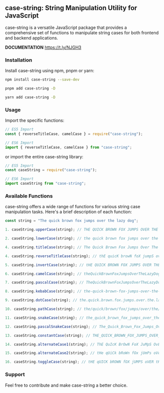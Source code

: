 ## case-string: String Manipulation Utility for JavaScript

case-string is a versatile JavaScript package that provides a comprehensive set of functions to manipulate string cases for both frontend and backend applications.

**DOCUMENTATION** https://t.ly/NJGH3

### Installation

Install case-string using npm, pnpm or yarn:

```bash
npm install case-string --save-dev
```

```bash
pnpm add case-string -D
```

```bash
yarn add case-string -D
```

### Usage

Import the specific functions:

```javascript
// ES5 Import
const { reverseTitleCase, camelCase } = require("case-string");

// ES6 Import
import { reverseTitleCase, camelCase } from "case-string";
```

or import the entire case-string library:

```javascript
// ES5 Import
const caseString = require("case-string");

// ES6 Import
import caseString from "case-string";
```

### Available Functions

case-string offers a wide range of functions for various string case manipulation tasks. Here's a brief description of each function:

```javascript
const string = "The quick brown fox jumps over the lazy dog";

1. caseString.upperCase(string); // THE QUICK BROWN FOX JUMPS OVER THE LAZY DOG

2. caseString.lowerCase(string); // the quick brown fox jumps over the lazy dog

4. caseString.titleCase(string); // The Quick Brown Fox Jumps Over The Lazy Dog

4. caseString.reverseTitleCase(string); // thE quicK browN foX jumpS oveR thE lazY dog

5. caseString.invertCase(string); // tHE QUICK BROWN FOX JUMPS OVER THE LAZY DOG

6. caseString.camelCase(string); // theQuickBrownFoxJumpsOverTheLazyDog

7. caseString.pascalCase(string); // TheQuickBrownFoxJumpsOverTheLazyDog

8. caseString.kebabCase(string); // the-quick-brown-fox-jumps-over-the-lazy-dog

9. caseString.dotCase(string); // the.quick.brown.fox.jumps.over.the.lazy.dog

10. caseString.pathCase(string); // the/quick/brown/fox/jumps/over/the/lazy/dog

11. caseString.snakeCase(string); // the_quick_brown_fox_jumps_over_the_lazy_dog

12. caseString.pascalSnakeCase(string); // The_Quick_Brown_Fox_Jumps_Over_The_Lazy_Dog

13. caseString.constantCase(string); // THE_QUICK_BROWN_FOX_JUMPS_OVER_THE_LAZY_DOG

14. caseString.alternateCase1(string); // ThE QuIcK BrOwN FoX JuMpS OvEr tHe lAzY DoG

15. caseString.alternateCase2(string); // tHe qUiCk bRoWn fOx jUmPs oVeR ThE LaZy dOg

16. caseString.toggleCase(string); // tHE qUICK bROWN fOX jUMPS oVER tHE lAZY dOG
```

### Support

Feel free to contribute and make case-string a better choice.
